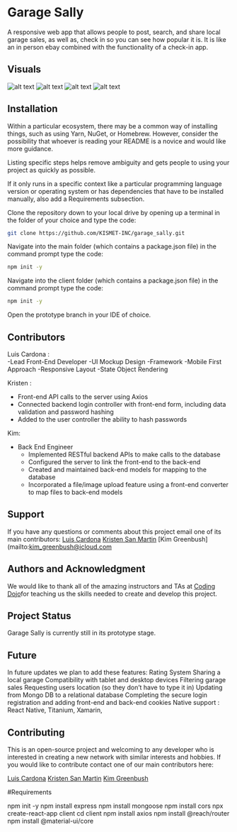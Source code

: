 
# Garage Sally
A responsive web app that allows people to post, search, and share local garage sales, as well as, check in so you can see how popular it is. It is like an in person ebay combined with the functionality of a check-in app.


## Visuals


![alt text](/readme_images/garage_sally_01.jpg)
![alt text](/readme_images/garage_sally_02.jpg)
![alt text](/readme_images/garage_sally_03.jpg)
![alt text](/readme_images/garage_sally_05.jpg)


## Installation

Within a particular ecosystem, there may be a common way of installing things, such as using Yarn, NuGet, or Homebrew. However, consider the possibility that whoever is reading your README is a novice and would like more guidance. 

Listing specific steps helps remove ambiguity and gets people to using your project as quickly as possible. 

If it only runs in a specific context like a particular programming language version or operating system or has dependencies that have to be installed manually, also add a Requirements subsection.

Clone the repository down to your local drive by opening up a terminal in the folder of your choice and type the code: 

```bash
git clone https://github.com/KISMET-INC/garage_sally.git
```

Navigate into the main folder (which contains a package.json file) 
in the command prompt type the code:

```bash
npm init -y
````

Navigate into the client folder (which contains a package.json file) in the command prompt type the code:

```bash
npm init -y
````

Open the prototype branch in your IDE of choice.

## Contributors

Luis Cardona :  
-Lead Front-End Developer
	-UI Mockup Design
	-Framework
	-Mobile First Approach 
	-Responsive Layout
	-State Object Rendering

Kristen : 
- Front-end API calls to the server using Axios
- Connected backend login controller with front-end form, including data validation and password hashing
- Added to the user controller the ability to hash passwords

Kim: 
- Back End Engineer
	- Implemented RESTful backend APIs to make calls to the database 
	- Configured the server to link the front-end to the back-end
	- Created and maintained back-end models for mapping to the database
	- Incorporated a file/image upload feature using a front-end converter to map files to back-end models

## Support

If you have any questions or comments about this project email one of its main contributors:
[Luis Cardona](mailto:cardona-luis@outlook.com)
[Kristen San Martin](mailto:kmoreland909@gmail.com)
[Kim Greenbush](mailto:kim_greenbush@icloud.com




## Authors and Acknowledgment
We would like to thank all of the amazing instructors and TAs at [Coding Dojo](https://www.codingdojo.com)for teaching us the skills needed to create and develop this project.

## Project Status
Garage Sally is currently still in its prototype stage.

## Future
In future updates we plan to add these features:
Rating System
Sharing a local garage
Compatibility with tablet and desktop devices
Filtering garage sales
Requesting users location (so they don’t have to type it in)
Updating from Mongo DB to a relational database
Completing the secure login  registration and adding front-end and back-end cookies
Native support : React Native, Titanium, Xamarin, 

## Contributing
This is an open-source project and welcoming to any developer who is interested in creating a new network with similar interests and hobbies. If you would like to contribute contact one of our main contributors here:

[Luis Cardona](mailto:cardona-luis@outlook.com)
[Kristen San Martin](mailto:kmoreland909@gmail.com)
[Kim Greenbush](mailto:kim_greenbush@icloud.com)


#Requirements 

npm init -y
npm install express
npm install mongoose
npm install cors
npx create-react-app client
cd client
npm install axios
npm install @reach/router
npm install @material-ui/core
